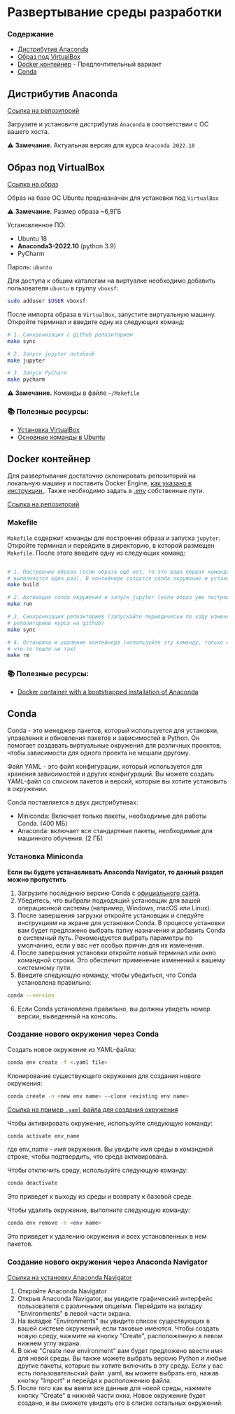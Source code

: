 # Развертывание среды разработки

### Содержание

- [Дистрибутив Anaconda](#Дистрибутив-Anaconda)
- [Образ под VirtualBox](#Образ-под-VirtualBox)
- [Docker контейнер](#Docker-контейнер) - Предпочтительный вариант
- [Conda](#Conda)


## Дистрибутив Anaconda

[Ссылка на репозиторий](https://repo.anaconda.com/archive/)

Загрузите и установите дистрибутив `Anaconda` в  соответствии с ОС вашего хоста.

⚠️ **Замечание.** Актуальная версия для курса `Anaconda 2022.10`

## Образ под VirtualBox

[Ссылка на образ](https://drive.google.com/file/d/1yBX8ardKTMLdk6j-75wpXGdf9nFW1lfM/view)

Образ на базе ОС Ubuntu предназначен для установки под `VirtualBox`

⚠️ **Замечание.** Размер образа ~6,9ГБ

Установленное ПО:

- Ubuntu 18
- **Anaconda3-2022.10** (python 3.9)
- PyCharm


Пароль: `ubuntu`

Для доступа к общим каталогам на виртуалке необходимо добавить пользователя `ubuntu` в группу `vboxsf`:

```bash
sudo adduser $USER vboxsf
```

После импорта образа в `VirtualBox`, запустите виртуальную машину. Откройте терминал и введите одну из следующих команд:

```bash
# 1. Синхронизация с github репозиторием
make sync

# 2. Запуск jupyter notebook
make jupyter

# 3. Запуск PyCharm
make pycharm
```

⚠️ **Замечание.** Команды в файле `~/Makefile`

### 📚 Полезные ресурсы:

- [Установка VirtualBox](https://www.virtualbox.org/wiki/Downloads)
- [Основные команды в Ubuntu](https://github.com/BigDataProcSystems/Practice/blob/master/common/docs/basic_shell_commands.md)


## Docker контейнер

Для развертывания достаточно склонировать репозиторий на локальную машину и поставить Docker Engine, [как указано в инструкции.](https://docs.docker.com/engine/install/ubuntu). Также необходимо задать в [.env](https://github.com/MLMethods/Practice/tree/master/env/docker/.env) собственные пути.

[Ссылка на репозиторий](https://github.com/MLMethods/Practice/tree/master)

### Makefile

`Makefile` содержит команды для построения образа и запуска `jupyter`. Откройте терминал и перейдите в директорию, в которой размещен `Makefile`. После этого введите одну из следующих команд:

```bash

# 1. Построение образа (если образа ещё нет, то это ваша первая команда,
# выполняется один раз). В контейнере создатся conda окружение и установятся зависимости из mlmethods.yml.
make build

# 2. Актвиация conda окружения и запуск jupyter (если образ уже построен)
make run

# 3. Синхронизация репозиториев (запускайте периодически по ходу изменения 
# репозиториев курса на github)
make sync

# 4. Остановка и удаление контейнера (используйте эту команду, только если 
# что-то пошло не так)
make rm
```

### 📚 Полезные ресурсы:

- [Docker container with a bootstrapped installation of Anaconda ](https://github.com/ContinuumIO/docker-images/tree/main/anaconda3)

## Conda

Conda - это менеджер пакетов, который используется для установки, управления и обновления пакетов и зависимостей в Python. Он помогает создавать виртуальные окружения для различных проектов, чтобы зависимости для одного проекта не мешали другому. 

Файл YAML - это файл конфигурации, который используется для хранения зависимостей и других конфигураций. Вы можете создать YAML-файл со списком пакетов и версий, которые вы хотите установить в окружении.

Conda поставляется в двух дистрибутивах:
- Miniconda: Включает только пакеты, необходимые для работы Conda. (400 МБ)
- Anaconda: включает все стандартные пакеты, необходимые для машинного обучения. (2 ГБ)

### Установка Miniconda

**Если вы будете устанавливать Anaconda Navigator, то данный раздел можно пропустить**

1. Загрузите последнюю версию Conda с [официального сайта](https://docs.conda.io/en/latest/miniconda.html). 
2. Убедитесь, что выбрали подходящий установщик для вашей операционной системы (например, Windows, macOS или Linux).
3. После завершения загрузки откройте установщик и следуйте инструкциям на экране для установки Conda. В процессе установки вам будет предложено выбрать папку назначения и добавить Conda в системный путь. Рекомендуется выбрать параметры по умолчанию, если у вас нет особых причин для их изменения.
4. После завершения установки откройте новый терминал или окно командной строки. Это обеспечит применение изменений к вашему системному пути.
5. Введите следующую команду, чтобы убедиться, что Conda установлена правильно:
```bash
conda --version
```
6. Если Conda установлена правильно, вы должны увидеть номер версии, выведенный на консоль.

### Создание нового окружения через Conda

Создать новое окружение из YAML-файла:
```bash
conda env create -f <.yaml file>
```

Клонирование существующего окружения для создания нового окружения:
```bash
conda create -n <new env name> --clone <existing env name>
```

[Ссылка на пример `.yaml` файла для создания окружения](/conda/mlmethds.yaml)

Чтобы активировать окружение, используйте следующую команду:
```bash
conda activate env_name
```
где env_name - имя окружения. Вы увидите имя среды в командной строке, чтобы подтвердить, что среда активирована.

Чтобы отключить среду, используйте следующую команду:
```bash
conda deactivate
```
Это приведет к выходу из среды и возврату к базовой среде.

Чтобы удалить окружение, выполните следующую команду:
```bash
conda env remove -n <env name>
```
Это приведет к удалению окружения и всех установленных в нем пакетов.

### Создание нового окружения через Anaconda Navigator

[Ссылка на установку Anaconda Navigator](https://docs.anaconda.com/navigator/install/#)

1. Откройте Anaconda Navigator
2. Открыв Anaconda Navigator, вы увидите графический интерфейс пользователя с различными опциями. Перейдите на вкладку "Environments" в левой части экрана.
3. На вкладке "Environments" вы увидите список существующих в вашей системе окружений, если таковые имеются. Чтобы создать новую среду, нажмите на кнопку "Create", расположенную в левом нижнем углу экрана.
4. В окне "Create new environment" вам будет предложено ввести имя для новой среды. Вы также можете выбрать версию Python и любые другие пакеты, которые вы хотите включить в эту среду. Если у вас есть пользовательский файл .yaml, вы можете выбрать его, нажав кнопку "Import" и перейдя к расположению файла.
5. После того как вы ввели все данные для новой среды, нажмите кнопку "Create" в нижней части окна. Новое окружение будет создано, и вы сможете увидеть его в списке остальных окружений.

